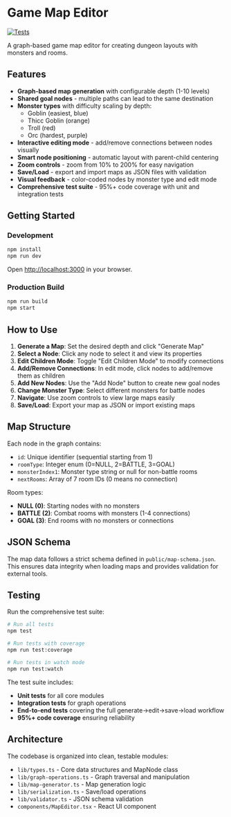 # Game Map Editor

[![Tests](https://github.com/brendanasselstine/map-maker/actions/workflows/tests.yml/badge.svg)](https://github.com/brendanasselstine/map-maker/actions/workflows/tests.yml)

A graph-based game map editor for creating dungeon layouts with monsters and rooms.

## Features

- **Graph-based map generation** with configurable depth (1-10 levels)
- **Shared goal nodes** - multiple paths can lead to the same destination
- **Monster types** with difficulty scaling by depth:
  - Goblin (easiest, blue)
  - Thicc Goblin (orange)
  - Troll (red)  
  - Orc (hardest, purple)
- **Interactive editing mode** - add/remove connections between nodes visually
- **Smart node positioning** - automatic layout with parent-child centering
- **Zoom controls** - zoom from 10% to 200% for easy navigation
- **Save/Load** - export and import maps as JSON files with validation
- **Visual feedback** - color-coded nodes by monster type and edit mode
- **Comprehensive test suite** - 95%+ code coverage with unit and integration tests

## Getting Started

### Development

```bash
npm install
npm run dev
```

Open [http://localhost:3000](http://localhost:3000) in your browser.

### Production Build

```bash
npm run build
npm start
```

## How to Use

1. **Generate a Map**: Set the desired depth and click "Generate Map"
2. **Select a Node**: Click any node to select it and view its properties
3. **Edit Children Mode**: Toggle "Edit Children Mode" to modify connections
4. **Add/Remove Connections**: In edit mode, click nodes to add/remove them as children
5. **Add New Nodes**: Use the "Add Node" button to create new goal nodes
6. **Change Monster Type**: Select different monsters for battle nodes
7. **Navigate**: Use zoom controls to view large maps easily
8. **Save/Load**: Export your map as JSON or import existing maps

## Map Structure

Each node in the graph contains:
- `id`: Unique identifier (sequential starting from 1)
- `roomType`: Integer enum (0=NULL, 2=BATTLE, 3=GOAL)
- `monsterIndex1`: Monster type string or null for non-battle rooms
- `nextRooms`: Array of 7 room IDs (0 means no connection)

Room types:
- **NULL (0)**: Starting nodes with no monsters
- **BATTLE (2)**: Combat rooms with monsters (1-4 connections)
- **GOAL (3)**: End rooms with no monsters or connections

## JSON Schema

The map data follows a strict schema defined in `public/map-schema.json`. This ensures data integrity when loading maps and provides validation for external tools.

## Testing

Run the comprehensive test suite:

```bash
# Run all tests
npm test

# Run tests with coverage
npm run test:coverage

# Run tests in watch mode
npm run test:watch
```

The test suite includes:
- **Unit tests** for all core modules
- **Integration tests** for graph operations
- **End-to-end tests** covering the full generate→edit→save→load workflow
- **95%+ code coverage** ensuring reliability

## Architecture

The codebase is organized into clean, testable modules:

- `lib/types.ts` - Core data structures and MapNode class
- `lib/graph-operations.ts` - Graph traversal and manipulation
- `lib/map-generator.ts` - Map generation logic
- `lib/serialization.ts` - Save/load operations
- `lib/validator.ts` - JSON schema validation
- `components/MapEditor.tsx` - React UI component
